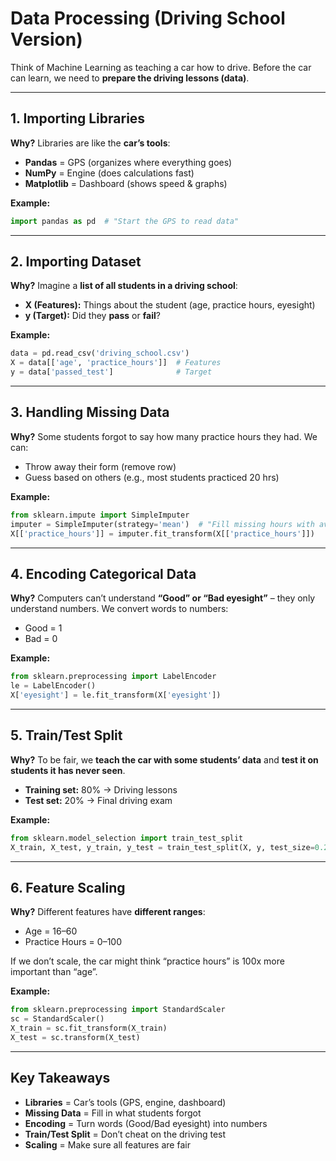 # **Data Processing (Driving School Version)**

Think of Machine Learning as teaching a car how to drive.
Before the car can learn, we need to **prepare the driving lessons (data)**.

---

## **1. Importing Libraries**

**Why?**
Libraries are like the **car’s tools**:

* **Pandas** = GPS (organizes where everything goes)
* **NumPy** = Engine (does calculations fast)
* **Matplotlib** = Dashboard (shows speed & graphs)

**Example:**

```python
import pandas as pd  # "Start the GPS to read data"
```

---

## **2. Importing Dataset**

**Why?**
Imagine a **list of all students in a driving school**:

* **X (Features):** Things about the student (age, practice hours, eyesight)
* **y (Target):** Did they **pass** or **fail**?

**Example:**

```python
data = pd.read_csv('driving_school.csv')  
X = data[['age', 'practice_hours']]  # Features
y = data['passed_test']              # Target
```

---

## **3. Handling Missing Data**

**Why?**
Some students forgot to say how many practice hours they had.
We can:

* Throw away their form (remove row)
* Guess based on others (e.g., most students practiced 20 hrs)

**Example:**

```python
from sklearn.impute import SimpleImputer
imputer = SimpleImputer(strategy='mean')  # "Fill missing hours with average"
X[['practice_hours']] = imputer.fit_transform(X[['practice_hours']])
```

---

## **4. Encoding Categorical Data**

**Why?**
Computers can’t understand **“Good” or “Bad eyesight”** – they only understand numbers.
We convert words to numbers:

* Good = 1
* Bad = 0

**Example:**

```python
from sklearn.preprocessing import LabelEncoder
le = LabelEncoder()
X['eyesight'] = le.fit_transform(X['eyesight'])
```

---

## **5. Train/Test Split**

**Why?**
To be fair, we **teach the car with some students’ data** and **test it on students it has never seen**.

* **Training set:** 80% → Driving lessons
* **Test set:** 20% → Final driving exam

**Example:**

```python
from sklearn.model_selection import train_test_split
X_train, X_test, y_train, y_test = train_test_split(X, y, test_size=0.2)
```

---

## **6. Feature Scaling**

**Why?**
Different features have **different ranges**:

* Age = 16–60
* Practice Hours = 0–100

If we don’t scale, the car might think “practice hours” is 100x more important than “age”.

**Example:**

```python
from sklearn.preprocessing import StandardScaler
sc = StandardScaler()
X_train = sc.fit_transform(X_train)
X_test = sc.transform(X_test)
```

---

## **Key Takeaways**

* **Libraries** = Car’s tools (GPS, engine, dashboard)
* **Missing Data** = Fill in what students forgot
* **Encoding** = Turn words (Good/Bad eyesight) into numbers
* **Train/Test Split** = Don’t cheat on the driving test
* **Scaling** = Make sure all features are fair
